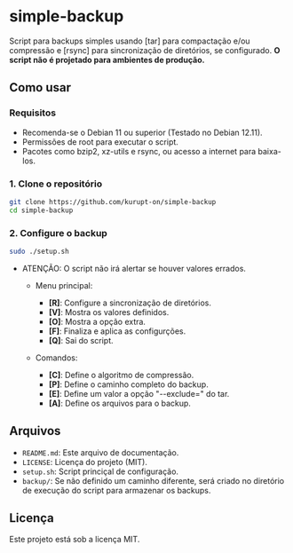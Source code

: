 # simple-backup

Script para backups simples usando [tar] para compactação e/ou compressão e [rsync] para sincronização de diretórios, se configurado. **O script não é projetado para ambientes de produção.**

## Como usar

### Requisitos

- Recomenda-se o Debian 11 ou superior (Testado no Debian 12.11).
- Permissões de root para executar o script.
- Pacotes como bzip2, xz-utils e rsync, ou acesso a internet para baixa-los.

### 1. Clone o repositório

```bash
git clone https://github.com/kurupt-on/simple-backup
cd simple-backup
```

### 2. Configure o backup

```bash
sudo ./setup.sh
```

- ATENÇÃO: O script não irá alertar se houver valores errados.

  - Menu principal:
    - **[R]**: Configure a sincronização de diretórios.
    - **[V]**: Mostra os valores definidos.
    - **[O]**: Mostra a opção extra.
    - **[F]**: Finaliza e aplica as configurções.
    - **[Q]**: Sai do script.
      
  - Comandos:
    - **[C]**: Define o algoritmo de compressão.
    - **[P]**: Define o caminho completo do backup.
    - **[E]**: Define um valor a opção "--exclude=" do tar.
    - **[A]**: Define os arquivos para o backup.
  
## Arquivos

- `README.md`: Este arquivo de documentação.
- `LICENSE`: Licença do projeto (MIT).
- `setup.sh`: Script princiçal de configuração.
- `backup/`: Se não definido um caminho diferente, será criado no diretório de execução do script para armazenar os backups.

## Licença

Este projeto está sob a licença MIT.
